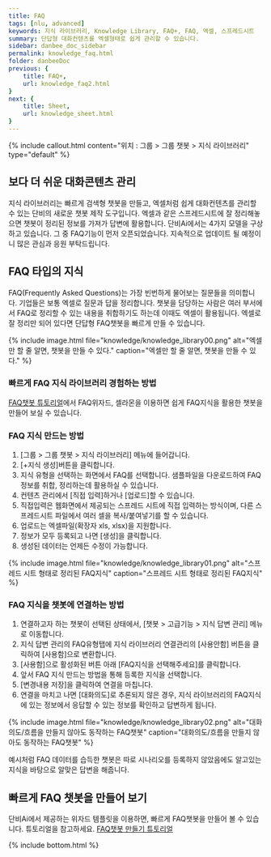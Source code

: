 ```yaml
---
title: FAQ
tags: [nlu, advanced]
keywords: 지식 라이브러리, Knowledge Library, FAQ+, FAQ, 엑셀, 스프레드시트
summary: 단답형 대화컨텐츠를 엑셀형태로 쉽게 관리할 수 있습니다.
sidebar: danbee_doc_sidebar
permalink: knowledge_faq.html
folder: danbeeDoc
previous: {
    title: FAQ+,
    url: knowledge_faq2.html
}
next: {
    title: Sheet,
    url: knowledge_sheet.html
}
---
```


{% include callout.html content="위치 : 그룹 > 그룹 챗봇 > 지식 라이브러리" type="default" %}

## 보다 더 쉬운 대화콘텐츠 관리
지식 라이브러리는 빠르게 검색형 챗봇을 만들고, 엑셀처럼 쉽게 대화컨텐츠를 관리할 수 있는 단비의 새로운 챗봇 제작 도구입니다. 엑셀과 같은 스프레드시트에 잘 정리해놓으면 챗봇이 정리된 정보를 가져가 답변에 활용합니다. 단비Ai에서는 4가지 모델을 구상하고 있습니다. 그 중 FAQ기능이 먼저 오픈되었습니다. 지속적으로 업데이트 될 예정이니 많은 관심과 응원 부탁드립니다.

## FAQ 타입의 지식
FAQ(Frequently Asked Questions)는 가장 빈번하게 물어보는 질문들을 의미합니다. 기업들은 보통 엑셀로 질문과 답을 정리합니다. 챗봇을 담당하는 사람은 여러 부서에서 FAQ로 정리할 수 있는 내용을 취합하기도 하는데 이때도 엑셀이 활용됩니다. 엑셀로 잘 정리만 되어 있다면 단답형 FAQ챗봇을 빠르게 만들 수 있습니다.

{% include image.html file="knowledge/knowledge_library00.png" alt="엑셀만 할 줄 알면, 챗봇을 만들 수 있다." caption="엑셀만 할 줄 알면, 챗봇을 만들 수 있다." %}
  
  
  
### 빠르게 FAQ 지식 라이브러리 경험하는 방법
[FAQ챗봇 튜토리얼](/tutorial_faq.html)에서 FAQ위자드, 셀라몬을 이용하면 쉽게 FAQ지식을 활용한 챗봇을 만들어 보실 수 있습니다.

### FAQ 지식 만드는 방법
1. [그룹 > 그룹 챗봇 > 지식 라이브러리] 메뉴에 들어갑니다. 
2. [+지식 생성]버튼을 클릭합니다.
3. 지식 유형을 선택하는 화면에서 FAQ를 선택합니다. 샘플파일을 다운로드하여 FAQ정보를 취합, 정리하는데 활용하실 수 있습니다.
4. 컨텐츠 관리에서 [직접 입력]하거나 [업로드]할 수 있습니다.
5. 직접입력은 웹화면에서 제공되는 스프레드 시트에 직접 입력하는 방식이며, 다른 스프레드시트 파일에서 여러 셀을 복사/붙여넣기를 할 수 있습니다.
6. 업로드는 엑셀파일(확장자 xls, xlsx)을 지원합니다.
7. 정보가 모두 등록되고 나면 [생성]을 클릭합니다.
8. 생성된 데이터는 언제든 수정이 가능합니다.

{% include image.html file="knowledge/knowledge_library01.png" alt="스프레드 시트 형태로 정리된 FAQ지식" caption="스프레드 시트 형태로 정리된 FAQ지식" %}


### FAQ 지식을 챗봇에 연결하는 방법
1. 연결하고자 하는 챗봇이 선택된 상태에서, [챗봇 > 고급기능 > 지식 답변 관리] 메뉴로 이동합니다.
2. 지식 답변 관리의 FAQ유형탭에 지식 라이브러리 연결관리의 [사용안함] 버튼을 클릭하여 [사용함]으로 변환합니다.
3. [사용함]으로 활성화된 버튼 아래 [FAQ지식을 선택해주세요]를 클릭합니다.
4. 앞서 FAQ 지식 만드는 방법을 통해 등록한 지식을 선택합니다.
5. [변경내용 저장]을 클릭하여 연결을 마칩니다.
6. 연결을 마치고 나면 [대화의도]로 추론되지 않은 경우, 지식 라이브러리의 FAQ지식에 있는 정보에서 응답할 수 있는 정보를 확인하고 답변하게 됩니다.

{% include image.html file="knowledge/knowledge_library02.png" alt="대화의도/흐름을 만들지 않아도 동작하는 FAQ챗봇" caption="대화의도/흐름을 만들지 않아도 동작하는 FAQ챗봇" %}

예시처럼 FAQ 데이터를 습득한 챗봇은 따로 시나리오를 등록하지 않았음에도 알고있는 지식을 바탕으로 알맞은 답변을 해줍니다.

## 빠르게 FAQ 챗봇을 만들어 보기
단비Ai에서 제공하는 위자드 템플릿을 이용하면, 빠르게 FAQ챗봇을 만들어 볼 수 있습니다. 튜토리얼을 참고하세요.
[FAQ챗봇 만들기 튜토리얼](https://doc.danbee.ai/tutorial_faq.html)

{% include bottom.html %}
